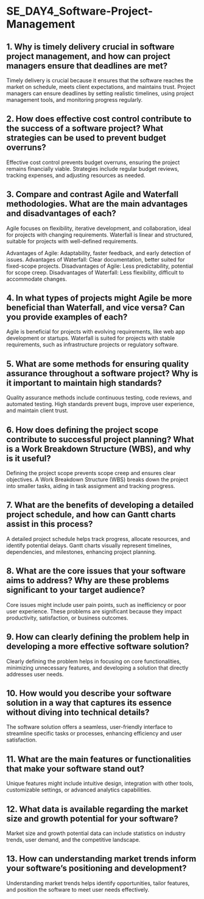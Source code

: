 # SE_DAY4_Software-Project-Management
## 1. Why is timely delivery crucial in software project management, and how can project managers ensure that deadlines are met?

Timely delivery is crucial because it ensures that the software reaches the market on schedule, meets client expectations, and maintains trust. Project managers can ensure deadlines by setting realistic timelines, using project management tools, and monitoring progress regularly.

## 2. How does effective cost control contribute to the success of a software project? What strategies can be used to prevent budget overruns?
Effective cost control prevents budget overruns, ensuring the project remains financially viable. Strategies include regular budget reviews, tracking expenses, and adjusting resources as needed.


## 3. Compare and contrast Agile and Waterfall methodologies. What are the main advantages and disadvantages of each?
Agile focuses on flexibility, iterative development, and collaboration, ideal for projects with changing requirements. Waterfall is linear and structured, suitable for projects with well-defined requirements.

Advantages of Agile: Adaptability, faster feedback, and early detection of issues.
Advantages of Waterfall: Clear documentation, better suited for fixed-scope projects.
Disadvantages of Agile: Less predictability, potential for scope creep.
Disadvantages of Waterfall: Less flexibility, difficult to accommodate changes.

## 4. In what types of projects might Agile be more beneficial than Waterfall, and vice versa? Can you provide examples of each?
Agile is beneficial for projects with evolving requirements, like web app development or startups. Waterfall is suited for projects with stable requirements, such as infrastructure projects or regulatory software.



## 5. What are some methods for ensuring quality assurance throughout a software project? Why is it important to maintain high standards?
Quality assurance methods include continuous testing, code reviews, and automated testing. High standards prevent bugs, improve user experience, and maintain client trust.



## 6. How does defining the project scope contribute to successful project planning? What is a Work Breakdown Structure (WBS), and why is it useful?
Defining the project scope prevents scope creep and ensures clear objectives. A Work Breakdown Structure (WBS) breaks down the project into smaller tasks, aiding in task assignment and tracking progress.



## 7. What are the benefits of developing a detailed project schedule, and how can Gantt charts assist in this process?
A detailed project schedule helps track progress, allocate resources, and identify potential delays. Gantt charts visually represent timelines, dependencies, and milestones, enhancing project planning.

## 8. What are the core issues that your software aims to address? Why are these problems significant to your target audience?

Core issues might include user pain points, such as inefficiency or poor user experience. These problems are significant because they impact productivity, satisfaction, or business outcomes.


## 9. How can clearly defining the problem help in developing a more effective software solution?
Clearly defining the problem helps in focusing on core functionalities, minimizing unnecessary features, and developing a solution that directly addresses user needs.

## 10. How would you describe your software solution in a way that captures its essence without diving into technical details?
The software solution offers a seamless, user-friendly interface to streamline specific tasks or processes, enhancing efficiency and user satisfaction.

## 11. What are the main features or functionalities that make your software stand out?
Unique features might include intuitive design, integration with other tools, customizable settings, or advanced analytics capabilities.

## 12. What data is available regarding the market size and growth potential for your software?
Market size and growth potential data can include statistics on industry trends, user demand, and the competitive landscape.


## 13. How can understanding market trends inform your software’s positioning and development?
Understanding market trends helps identify opportunities, tailor features, and position the software to meet user needs effectively.
